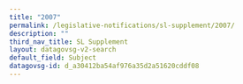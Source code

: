 ```yaml
---
title: "2007"
permalink: /legislative-notifications/sl-supplement/2007/
description: ""
third_nav_title: SL Supplement
layout: datagovsg-v2-search
default_field: Subject
datagovsg-id: d_a30412ba54af976a35d2a51620cddf08
---
```

